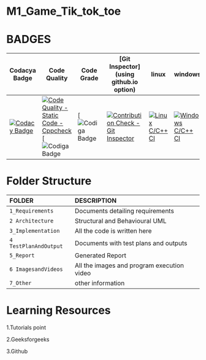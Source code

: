 # M1_Game_Tik_tok_toe



# BADGES
| Codacya Badge | Code Quality | Code Grade |[Git Inspector](using github.io option)|linux|windows
|---------------|--------------|------------|---------------------------------------|-----|--------
[![Codacy Badge](https://app.codacy.com/project/badge/Grade/68178144d1694e87a670f4f57a0138a0)](https://www.codacy.com/gh/tlnsnani/M1_Game_Tick_Tak_Toe/dashboard?utm_source=github.com&amp;utm_medium=referral&amp;utm_content=tlnsnani/M1_Game_Tick_Tak_Toe&amp;utm_campaign=Badge_Grade)|[![Code Quality - Static Code - Cppcheck](https://github.com/tlnsnani/M1_Game_Tick_Tak_Toe/actions/workflows/c-cpp.yml/badge.svg)](https://github.com/tlnsnani/M1_Game_Tick_Tak_Toe/actions/workflows/c-cpp.yml)[![Codiga Badge](https://api.codiga.io/project/29976/score/svg)|[![Codiga Badge](https://api.codiga.io/project/29976/status/svg)|[![Contribution Check - Git Inspector](https://github.com/tlnsnani/M1_Game_Tick_Tak_Toe/actions/workflows/gitinspector.yml/badge.svg)](https://github.com/tlnsnani/M1_Game_Tick_Tak_Toe/actions/workflows/gitinspector.yml)|[![Linux C/C++ CI](https://github.com/tlnsnani/M1_Game_Tick_Tak_Toe/actions/workflows/linux.yml/badge.svg)](https://github.com/tlnsnani/M1_Game_Tick_Tak_Toe/actions/workflows/linux.yml)|[![Windows C/C++ CI](https://github.com/tlnsnani/M1_Game_Tick_Tak_Toe/actions/workflows/windows.yml/badge.svg)](https://github.com/tlnsnani/M1_Game_Tick_Tak_Toe/actions/workflows/windows.yml)





# Folder Structure
|FOLDER|DESCRIPTION|
|:-----|:----------|
|`1_Requirements`|Documents detailing requirements|
|`2 Architecture`|Structural and Behavioural UML|
|`3_Implementation`|All the code is written here|
|`4 TestPlanAndOutput`|Documents with test plans and outputs|
|`5_Report`|Generated Report|
|`6 ImagesandVideos`|All the images and program execution video|
|`7_Other`|other information|





# Learning Resources
1.Tutorials point

2.Geeksforgeeks

3.Github
